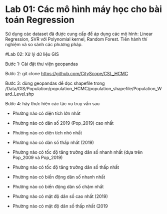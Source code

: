 # Lab 01: Các mô hình máy học cho bài toán Regression

Sử dụng các dataset đã được cung cấp để áp dụng các mô hình: Linear Regression, SVR với Polynomial kernel, Random Forest. Tiến hành thí nghiệm và so sánh các phương pháp.

#Lab 02: Xử lý dữ liệu GIS

Bước 1: Cài đặt thư viện geopandas

Bước 2: git clone https://github.com/CityScope/CSL_HCMC

Bước 3: dùng geopandas để đọc shapefile trong /Data/GIS/Population/population_HCMC/population_shapefile/Population_Ward_Level.shp

Bước 4: hãy thực hiện các tác vụ truy vấn sau

- Phường nào có diện tích lớn nhất

- Phường nào có dân số 2019 (Pop_2019) cao nhất

- Phường nào có diện tích nhỏ nhất

- Phường nào có dân số thấp nhất (2019)
- Phường nào có tốc độ tăng trưởng dân số nhanh nhất (dựa trên Pop_2009 và Pop_2019)

- Phường nào có tốc độ tăng trưởng dân số thấp nhất

- Phường nào có biến động dân số nhanh nhất

- Phường nào có biến động dân số chậm nhất

- Phường nào có mật độ dân số cao nhất (2019)

- Phường nào có mật độ dân số thấp nhất (2019



